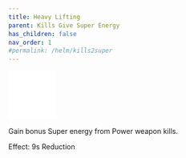 ```yaml
---
title: Heavy Lifting
parent: Kills Give Super Energy
has_children: false
nav_order: 1
#permalink: /helm/kills2super
---
```


![](https://raw.githubusercontent.com/snowstormclan/Armor-Perks/master/images/Kills%202%20Super/Heavy%20Lifting.png)

Gain bonus Super energy from Power weapon kills.

Effect: 9s Reduction
